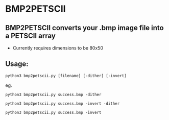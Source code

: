 # BMP2PETSCII

## BMP2PETSCII converts your .bmp image file into a PETSCII array

* Currently requires dimensions to be 80x50

## Usage:  
```python3 bmp2petscii.py [filename] [-dither] [-invert]```

eg.

 ```python3 bmp2petscii.py success.bmp -dither```
 
 ```python3 bmp2petscii.py success.bmp -invert -dither```
 
 ```python3 bmp2petscii.py success.bmp -invert``` 
